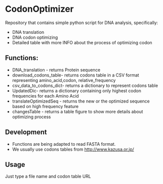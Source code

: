 # CodonOptimizer 
Repository that contains simple python script for DNA analysis, specifically:
* DNA translation
* DNA codon optimizing
* Detailed table with more INFO about the process of optimizing codon 
## Functions:
* DNA_translation - returns Protein sequence
* download_codons_table- returns codons table in a CSV format representing amino_acid,codon, relative_frequency  
* csv_data_to_codons_dict- returns a dictionary to represent codons table  
* UpdatedDic- returns a dictionary containing only highest codon frequencies for each Amino Acid 
* translateOptimizedSeq - returns the new or the optimized sequence based on high frequency feature
* changesTable - returns a table figure to show more details about optimizing process
## Development
* Functions are being adapted to read FASTA format.
* We usually use codons tables from http://www.kazusa.or.jp/
## Usage
Just type a file name and codon table URL 

